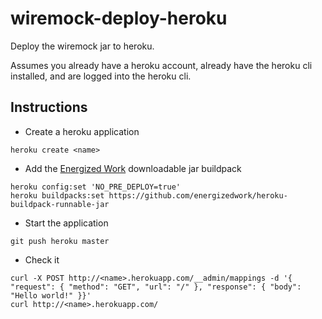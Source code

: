 # wiremock-deploy-heroku
Deploy the wiremock jar to heroku.

Assumes you already have a heroku account, already have the heroku cli installed, and are logged into the heroku cli.

## Instructions

- Create a heroku application
```
heroku create <name>
```

- Add the [Energized Work](http://www.energizedwork.com) downloadable jar buildpack
```
heroku config:set 'NO_PRE_DEPLOY=true'
heroku buildpacks:set https://github.com/energizedwork/heroku-buildpack-runnable-jar
```

- Start the application
```
git push heroku master
```

- Check it
```
curl -X POST http://<name>.herokuapp.com/__admin/mappings -d '{ "request": { "method": "GET", "url": "/" }, "response": { "body": "Hello world!" }}'
curl http://<name>.herokuapp.com/
```
